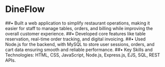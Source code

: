 # DineFlow
##•	Built a web application to simplify restaurant operations, making it easier for staff to manage tables, orders, and billing while improving the overall customer experience.
##•	Developed core features like table reservation, real-time order tracking, and digital invoicing.
##•	Used Node.js for the backend, with MySQL to store user sessions, orders, and cart data ensuring smooth and reliable performance.
##•	Key Skills and Technologies: HTML, CSS, JavaScript, Node.js, Express.js, EJS, SQL, REST APIs.
